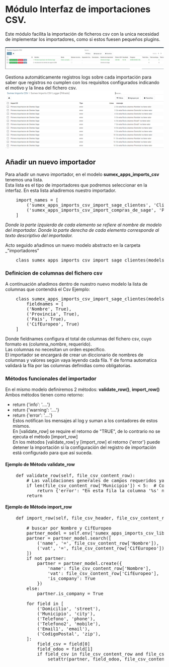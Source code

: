 # Módulo Interfaz de importaciones CSV.

Este módulo facilita la importación de ficheros csv con la unica necesidad de implementar los importadores, como si estos fuesen pequeños plugins.<br>
<br>
![static/description/screenshot.png](static/description/screenshot.png)
<br>

Gestiona automáticamente registros logs sobre cada importación para saber que registros no cumplen con los requisitos configurados indicando el motivo y la linea del fichero csv.<br>
![static/description/screenshot2.png](static/description/screenshot2.png)

## Añadir un nuevo importador
Para añadir un nuevo importador, en el modelo **sumex_apps_imports_csv** tenemos una lista.<br>
Esta lista es el tipo de importadores que podremos seleccionar en la interfaz.
En esta lista añadiremos nuestro importador.

<pre>    import_names = [
        ('sumex_apps_imports_csv_import_sage_clientes', 'Clientes de Sage'),
        ('sumex_apps_imports_csv_import_compras_de_sage', 'Pedidos'),
    ]</pre>


_Donde la parte izquierda de cada elemento se refiere al nombre de modelo del importador._
_Donde la parte derecha de cada elemento corresponde al texto descriptivo del importador._  

Acto seguido añadimos un nuevo modelo abstracto en la carpeta _"importadores"
<pre>    class sumex_apps_imports_csv_import_sage_clientes(models.AbstractModel):</pre>

### Definicion de columnas del fichero csv
A continuación añadimos dentro de nuestro nuevo modelo la lista de columnas que contendrá el Csv
Ejemplo:  

<pre>    class sumex_apps_imports_csv_import_sage_clientes(models.AbstractModel):
        fieldnames = [
        ('Nombre', True),    
        ('Provincia', True),
        ('Pais', True),
        ('CifEuropeo', True)
    ]</pre>

Donde fieldnames configura el total de columnas del fichero csv, cuyo formato es (columna_nombre, requerido).<br>
Las columnas no necesitan un orden específico.<br>
El importador se encargará de crear un diccionario de nombres de columnas y valores según vaya leyendo cada fila. Y de forma automatica validará la fila por las columnas definidias como obligatorias.<br>

### Métodos funcionales del importador

En el mismo modelo definiremos 2 métodos: **validate_row()**, **import_row()**  
Ambos métodos tienen como retorno:  

   - return {'info': '....'}  
   - return {'warning': '....'}  
   - return {'error': '....'}  
     Estos notifican los mensajes al log y suman a los contadores de estos mismos.<br>
     En [validate_row] se require el retorno de "TRUE", de lo contrario no se ejecuta el método [import_row]<br>
     En los métodos [validate_row] y [import_row] el retorno {'error'} puede detener la importación si la configuración del registro de importación está configurado para que así suceda.  

#### Ejemplo de Método validate_row

<pre>    def validate_row(self, file_csv_content_row):
        # Las validaciones generales de campos requeridos ya se realizan en el modelo de importaciones
        if len(file_csv_content_row['Municipio']) < 5:  # Comprobar que el municipio tiene al menos 5 caracteres
            return {'error': "En esta fila la columna '%s' no contiene un valor válido (se exige al menos 5 caracteres)" % 'Municipio'}
        return</pre>


#### Ejemplo de Método import_row
<pre>    def import_row(self, file_csv_header, file_csv_content_row):  

        # buscar por Nombre y CifEuropeo
        partner_model = self.env['sumex_apps_imports_csv_library'].get_model('res.partner', import_name)
        partner = partner_model.search([
            ('name', '=', file_csv_content_row['Nombre']),
            ('vat', '=', file_csv_content_row['CifEuropeo']),
        ])
        if not partner:
            partner = partner_model.create({
                'name': file_csv_content_row['Nombre'],
                'vat': file_csv_content_row['CifEuropeo'],
                'is_company': True
            })
		else:
            partner.is_company = True
    
        for field in [
            ('Domicilio', 'street'),
            ('Municipio', 'city'),
            ('Telefono', 'phone'),
            ('Telefono2', 'mobile'),
            ('Email1', 'email'),
            ('CodigoPostal', 'zip'),
        ]:
            field_csv = field[0]
            field_odoo = field[1]
            if field_csv in file_csv_content_row and file_csv_content_row[field_csv]:
                setattr(partner, field_odoo, file_csv_content_row[field_csv])        

</pre>
